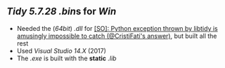 *Tidy 5.7.28* *.bin*s for *Win*
-------------------------------

- Needed the (*64bit*) *.dll* for [[SO]: Python exception thrown by libtidy is amusingly impossible to catch (@CristiFati's answer)](https://stackoverflow.com/questions/59054833/python-exception-thrown-by-libtidy-is-amusingly-impossible-to-catch/59071499#59071499), but built all the rest
- Used *Visual Studio 14.X* (2017)
- The *.exe* is built with the **static** *.lib*

